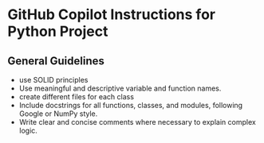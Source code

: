 # GitHub Copilot Instructions for Python Project

## General Guidelines
- use SOLID principles
- Use meaningful and descriptive variable and function names.
- create different files for each class
- Include docstrings for all functions, classes, and modules, following Google or NumPy style.
- Write clear and concise comments where necessary to explain complex logic.

